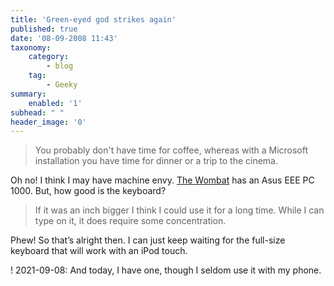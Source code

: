 ```yaml
---
title: 'Green-eyed god strikes again'
published: true
date: '08-09-2008 11:43'
taxonomy:
    category:
        - blog
    tag:
        - Geeky
summary:
    enabled: '1'
subhead: " "
header_image: '0'
---
```


> You probably don't have time for coffee, whereas with a Microsoft installation you have time for dinner or a trip to the cinema.

Oh no! I think I may have machine envy. [The Wombat](https://web.archive.org/web/20140310213627/http://wombatdiet.net/2008/09/05/asus-eee-pc-1000-with-ubuntu-chrome-an-inflection-point/) has an Asus EEE PC 1000. But, how good is the keyboard?

> If it was an inch bigger I think I could use it for a long time. While I can type on it, it does require some concentration.

Phew! So that’s alright then. I can just keep waiting for the full-size keyboard that will work with an iPod touch.

! 2021-09-08: And today, I have one, though I seldom use it with my phone.
